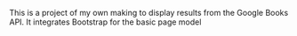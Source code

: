 This is a project of my own making to display results from the Google Books API. 
It integrates Bootstrap for the basic page model
